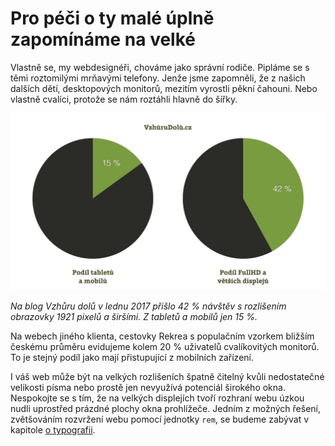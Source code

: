 # Pro péči o ty malé úplně zapomínáme na velké

Vlastně se, my webdesignéři, chováme jako správní rodiče. Pipláme se s těmi roztomilými mrňavými telefony. Jenže jsme zapomněli, že z našich dalších dětí, desktopových monitorů, mezitím vyrostli pěkní čahouni. Nebo vlastně cvalíci, protože se nám roztáhli hlavně do šířky.

![Vzhůru dolů: podíl velkých a malých displejů](dist/images/original/vdwd/vzhurudolu-podil-velkych.jpg)

*Na blog Vzhůru dolů v lednu 2017 přišlo 42 % návštěv s rozlišením obrazovky 1921 pixelů a širšími. Z tabletů a mobilů jen 15 %.* 

Na webech jiného klienta, cestovky Rekrea s populačním vzorkem bližším českému průměru evidujeme kolem 20 % uživatelů cvalíkovitých monitorů. To je stejný podíl jako mají přistupující z mobilních zařízení.

I váš web může být na velkých rozlišeních špatně čitelný kvůli nedostatečné velikosti písma nebo prostě jen nevyužívá potenciál širokého okna. Nespokojte se s tím, že na velkých displejích tvoří rozhraní webu úzkou nudli uprostřed prázdné plochy okna prohlížeče. Jedním z možných řešení, zvětšováním rozvržení webu pomocí jednotky `rem`, se budeme zabývat v kapitole [o typografii](kap-typografie.md).
